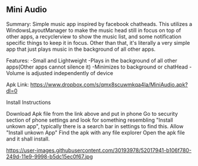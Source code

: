 <h2>Mini Audio</h2>
Summary: Simple music app inspired by facebook chatheads. This utilizes a WindowsLayoutManager to make the music head still in focus on top of other apps, a recyclerview to show the music list, and some notification specific things to keep it in focus. Other than that, it's literally a very simple app that just plays music in the background of all other apps.

Features: -Small and Lightweight -Plays in the background of all other apps(Other apps cannot silence it) -Minimizes to background or chatHead -Volume is adjusted independently of device

Apk Link: https://www.dropbox.com/s/qmx8scuwmkqa4la/MiniAudio.apk?dl=0

Install Instructions

Download Apk file from the link above and put in phone
Go to security section of phone settings and look for something resembling "Install unkown app", typically there is a search bar in settings to find this.
Allow "Install unkown App"
Find the apk with any file explorer
Open the apk file and it shall install.

https://user-images.githubusercontent.com/30193978/52017941-b106f780-249d-11e9-9998-b5dc15ec0f67.jpg

